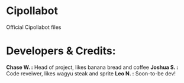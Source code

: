 # Cipollabot
Official Cipollabot files

# Developers & Credits:
**Chase W. :** Head of project, likes banana bread and coffee
**Joshua S. :** Code reveiwer, likes wagyu steak and sprite
**Leo N. :** Soon-to-be dev!

